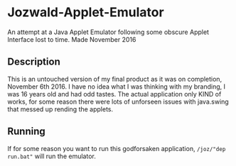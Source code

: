 # Jozwald-Applet-Emulator
An attempt at a Java Applet Emulator following some obscure Applet Interface lost to time. Made November 2016 

## Description
This is an untouched version of my final product as it was on completion, November 6th 2016. I have no idea what I was thinking with my branding, I was 16 years old and had odd tastes. The actual application only KIND of works, for some reason there were lots of unforseen issues with java.swing that messed up rending the applets. 

## Running
If for some reason you want to run this godforsaken application, `/joz/"dep run.bat"` will run the emulator. 
